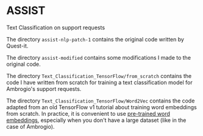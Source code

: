 # ASSIST
Text Classification on support requests

The directory `assist-nlp-patch-1` contains the original code written by Quest-it.

The directory `assist-modified` contains some modifications I made to the original code.

The directory `Text_Classification_TensorFlow/from_scratch` contains the code I have written from scratch for training a text classification model for Ambrogio's support requests.

The directory `Text_Classification_TensorFlow/Word2Vec` contains the code adapted from an old TensorFlow v1 tutorial about training word embeddings from scratch. In practice, it is convenient to use [pre-trained word embeddings](http://hlt.isti.cnr.it/wordembeddings/), especially when you don't have a large dataset (like in the case of Ambrogio).
